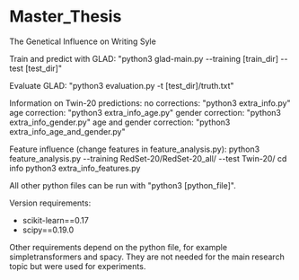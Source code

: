 # Master_Thesis
The Genetical Influence on Writing Syle

Train and predict with GLAD:
"python3 glad-main.py --training [train_dir] --test [test_dir]"

Evaluate GLAD:
"python3 evaluation.py -t [test_dir]/truth.txt"

Information on Twin-20 predictions:
no corrections: "python3 extra_info.py"
age correction: "python3 extra_info_age.py"
gender correction: "python3 extra_info_gender.py"
age and gender correction: "python3 extra_info_age_and_gender.py"

Feature influence (change features in feature_analysis.py):
python3 feature_analysis.py --training RedSet-20/RedSet-20_all/ --test Twin-20/
cd info
python3 extra_info_features.py

All other python files can be run with "python3 [python_file]".

Version requirements:
- scikit-learn==0.17
- scipy==0.19.0

Other requirements depend on the python file, for example simpletransformers and spacy. They are not needed for the main research topic but were used for experiments.
